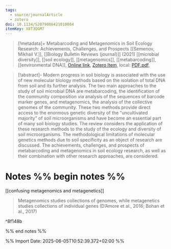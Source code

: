 ```yaml
---
tags:
  - source/journalArticle
  - zotero
doi: 10.1134/S2079086421010084
itemKey: X8T3QGM7
---
```

>[!metadata]+
> Metabarcoding and Metagenomics in Soil Ecology Research: Achievements, Challenges, and Prospects
> [[Semenov, Mikhail V.]], 
> [[Biology Bulletin Reviews (journal)]] (2021)
> [[microbial diversity]], [[soil ecology]], [[metagenomics]], [[metabarcoding]], [[environmental DNA]], 
> [Online link](http://link.springer.com/10.1134/S2079086421010084), [Zotero Item](zotero://select/library/items/X8T3QGM7), local: [PDF.pdf](file://C:/Users/aburg/Documents/references/zotero/storage/D73NK33A/Semenov2021_MetabarcodingMetagenomics.pdf), 

>[!abstract]-
>Modern progress in soil biology is associated with the use of new molecular biology methods based on the isolation of total DNA from soil and its further analysis. The two main approaches to the study of soil microbial DNA are metabarcoding, the identification of the community composition via analysis of the sequences of barcode marker genes, and metagenomics, the analysis of the collective genomes of the community. These two methods provide direct access to the enormous genetic diversity of the “uncultivated majority” of soil microorganisms and have become an essential part of many soil biology studies. The review considers the application of these research methods to the study of the ecology and diversity of soil microorganisms. The methodological limitations of molecular genetics methods due to soil specificity as an object of research are discussed. The achievements, challenges, and prospects of metabarcoding and metagenomics in soil ecology research, as well as their combination with other research approaches, are considered.

# Notes %% begin notes %%
[[confusing metagenomics and metagenetics]]
> Metagenomics studies collections of genomes, while metagenetics studies collections of individual genes (D’Amore et al., 2016; Bohan et al., 2017)

^8f148b


%% end notes %%




%% Import Date: 2025-06-05T10:52:39.372+02:00 %%
